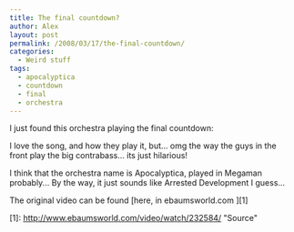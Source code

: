 ```yaml
---
title: The final countdown?
author: Alex
layout: post
permalink: /2008/03/17/the-final-countdown/
categories:
  - Weird stuff
tags:
  - apocalyptica
  - countdown
  - final
  - orchestra
---
```

 

I just found this orchestra playing the final countdown:  
  
I love the song, and how they play it, but... omg the way the guys in the front play the big contrabass... its just hilarious!

I think that the orchestra name is Apocalyptica, played in Megaman probably... By the way, it just sounds like Arrested Development I guess...

The original video can be found [here, in ebaumsworld.com ][1]

 [1]: http://www.ebaumsworld.com/video/watch/232584/ \"Source\"